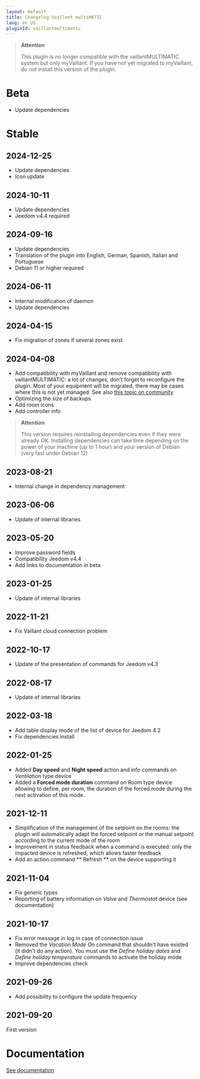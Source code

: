 ```yaml
---
layout: default
title: Changelog Vaillant multiMATIC
lang: en_US
pluginId: vaillantmultimatic
---
```


> **Attention**
>
> This plugin is no longer compatible with the vaillantMULTIMATIC system but only myVaillant. If you have not yet migrated to myVaillant, do not install this version of the plugin.

# Beta

- Update dependencies

# Stable

## 2024-12-25

- Update dependencies
- Icon update

## 2024-10-11

- Update dependencies
- Jeedom v4.4 required

## 2024-09-16

- Update dependencies
- Translation of the plugin into English, German, Spanish, Italian and Portuguese
- Debian 11 or higher required

## 2024-06-11

- Internal modification of daemon
- Update dependencies

## 2024-04-15

- Fix migration of zones if several zones exist

## 2024-04-08

- Add compatibility with myVaillant and remove compatibility with vaillantMULTIMATIC: a lot of changes, don't forget to reconfigure the plugin. Most of your equipment will be migrated, there may be cases where this is not yet managed. See also [this topic on community](https://community.jeedom.com/t/nouvelle-app-myvaillant/123431)
- Optimizing the size of backups
- Add room icons
- Add controller info

> **Attention**
>
> This version requires reinstalling dependencies even if they were already OK.
> Installing dependencies can take time depending on the power of your machine (up to 1 hour) and your version of Debian (very fast under Debian 12)

## 2023-08-21

- Internal change in dependency management

## 2023-06-06

- Update of internal libraries

## 2023-05-20

- Improve password fields
- Compatibility Jeedom v4.4
- Add links to documentation in beta

## 2023-01-25

- Update of internal libraries

## 2022-11-21

- Fix Vaillant cloud connection problem

## 2022-10-17

- Update of the presentation of commands for Jeedom v4.3

## 2022-08-17

- Update of internal libraries

## 2022-03-18

- Add table display mode of the list of device for Jeedom 4.2
- Fix dependencies install

## 2022-01-25

- Added **Day speed** and **Night speed** action and info commands on *Ventilation* type device
- Added a **Forced mode duration** command on *Room* type device allowing to define, per room, the duration of the forced mode during the next activation of this mode.

## 2021-12-11

- Simplification of the management of the setpoint on the rooms: the plugin will automatically adapt the forced setpoint or the manual setpoint according to the current mode of the room
- Improvement in status feedback when a command is executed: only the impacted device is refreshed, which allows faster feedback
- Add an action command ** Refresh ** on the device supporting it

## 2021-11-04

- Fix generic types
- Reporting of battery information on *Valve* and *Thermostat* device (see documentation)

## 2021-10-17

- Fix error message in log in case of connection issue
- Removed the *Vacation Mode On* command that shouldn't have existed (it didn't do any action). You must use the *Define holiday dates* and *Define holiday temperature* commands to activate the holiday mode
- Improve dependencies check

## 2021-09-26

- Add possibility to configure the update frequency

## 2021-09-20

First version

# Documentation

[See documentation]({{site.baseurl}}/{{page.pluginId}}/{{page.lang}})
